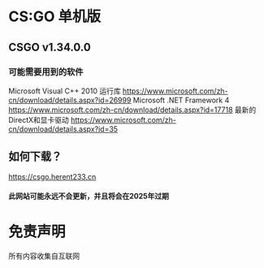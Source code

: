# CS:GO 单机版
## CSGO v1.34.0.0
### 可能需要用到的软件
Microsoft Visual C++ 2010 运行库 https://www.microsoft.com/zh-cn/download/details.aspx?id=26999
Microsoft .NET Framework 4 https://www.microsoft.com/zh-cn/download/details.aspx?id=17718
最新的DirectX和显卡驱动 https://www.microsoft.com/zh-cn/download/details.aspx?id=35
## 如何下载？
https://csgo.herent233.cn
#### 此网站可能永远不会更新，并且将会在2025年过期
# 免责声明
所有内容收集自互联网
